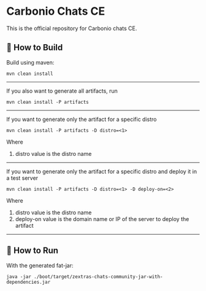 <!--
SPDX-FileCopyrightText: 2022 2021 Zextras <https://www.zextras.com>

SPDX-License-Identifier: AGPL-3.0-only
-->

# Carbonio Chats CE

This is the official repository for Carbonio chats CE.

## 🔧 How to Build
Build using maven:
```shell
mvn clean install
```
---
If you also want to generate all artifacts, run
```shell
mvn clean install -P artifacts
```
---
If you want to generate only the artifact for a specific distro
```shell
mvn clean install -P artifacts -D distro=<1>
```
Where
1. distro value is the distro name
----
If you want to generate only the artifact for a specific distro
and deploy it in a test server
```shell
mvn clean install -P artifacts -D distro=<1> -D deploy-on=<2>
```
Where
1. distro value is the distro name
2. deploy-on value is the domain name or IP of the server to deploy the artifact
---
## 🚀 How to Run
With the generated fat-jar:

```shell
java -jar ./boot/target/zextras-chats-community-jar-with-dependencies.jar
```
